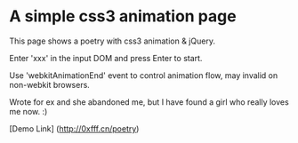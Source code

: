 # A simple css3 animation page

This page shows a poetry with css3 animation & jQuery.

Enter 'xxx' in the input DOM and press Enter to start.

Use 'webkitAnimationEnd' event to control animation flow, may invalid on non-webkit browsers.

Wrote for ex and she abandoned me, but I have found a girl who really loves me now. :)

[Demo Link] (http://0xfff.cn/poetry)
